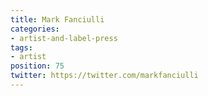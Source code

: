 ```yaml
---
title: Mark Fanciulli
categories:
- artist-and-label-press
tags:
- artist
position: 75
twitter: https://twitter.com/markfanciulli
---
```


